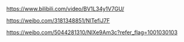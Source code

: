 https://www.bilibili.com/video/BV1L34y1V7GU/

https://weibo.com/3181348851/NlTefiJ7F

https://weibo.com/5044281310/NlXe9Am3c?refer_flag=1001030103
